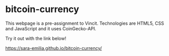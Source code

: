 # bitcoin-currency

This webpage is a pre-assignment to Vincit. Technologies are HTML5, CSS and JavaScript and it uses CoinGecko-API.

Try it out with the link below!

https://sara-emilia.github.io/bitcoin-currency/
